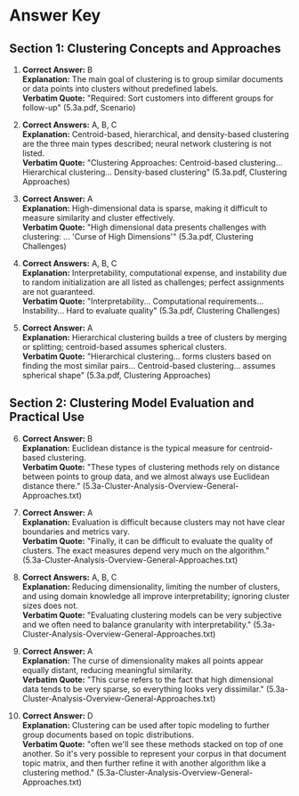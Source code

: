 # Answer Key

## Section 1: Clustering Concepts and Approaches

1. **Correct Answer:** B  
**Explanation:** The main goal of clustering is to group similar documents or data points into clusters without predefined labels.  
**Verbatim Quote:** "Required: Sort customers into different groups for follow-up" (5.3a.pdf, Scenario)

2. **Correct Answers:** A, B, C  
**Explanation:** Centroid-based, hierarchical, and density-based clustering are the three main types described; neural network clustering is not listed.  
**Verbatim Quote:** "Clustering Approaches: Centroid-based clustering... Hierarchical clustering... Density-based clustering" (5.3a.pdf, Clustering Approaches)

3. **Correct Answer:** A  
**Explanation:** High-dimensional data is sparse, making it difficult to measure similarity and cluster effectively.  
**Verbatim Quote:** "High dimensional data presents challenges with clustering: ... 'Curse of High Dimensions'" (5.3a.pdf, Clustering Challenges)

4. **Correct Answers:** A, B, C  
**Explanation:** Interpretability, computational expense, and instability due to random initialization are all listed as challenges; perfect assignments are not guaranteed.  
**Verbatim Quote:** "Interpretability... Computational requirements... Instability... Hard to evaluate quality" (5.3a.pdf, Clustering Challenges)

5. **Correct Answer:** A  
**Explanation:** Hierarchical clustering builds a tree of clusters by merging or splitting; centroid-based assumes spherical clusters.  
**Verbatim Quote:** "Hierarchical clustering... forms clusters based on finding the most similar pairs... Centroid-based clustering... assumes spherical shape" (5.3a.pdf, Clustering Approaches)

## Section 2: Clustering Model Evaluation and Practical Use

6. **Correct Answer:** B  
**Explanation:** Euclidean distance is the typical measure for centroid-based clustering.  
**Verbatim Quote:** "These types of clustering methods rely on distance between points to group data, and we almost always use Euclidean distance there." (5.3a-Cluster-Analysis-Overview-General-Approaches.txt)

7. **Correct Answer:** A  
**Explanation:** Evaluation is difficult because clusters may not have clear boundaries and metrics vary.  
**Verbatim Quote:** "Finally, it can be difficult to evaluate the quality of clusters. The exact measures depend very much on the algorithm." (5.3a-Cluster-Analysis-Overview-General-Approaches.txt)

8. **Correct Answers:** A, B, C  
**Explanation:** Reducing dimensionality, limiting the number of clusters, and using domain knowledge all improve interpretability; ignoring cluster sizes does not.  
**Verbatim Quote:** "Evaluating clustering models can be very subjective and we often need to balance granularity with interpretability." (5.3a-Cluster-Analysis-Overview-General-Approaches.txt)

9. **Correct Answer:** A  
**Explanation:** The curse of dimensionality makes all points appear equally distant, reducing meaningful similarity.  
**Verbatim Quote:** "This curse refers to the fact that high dimensional data tends to be very sparse, so everything looks very dissimilar." (5.3a-Cluster-Analysis-Overview-General-Approaches.txt)

10. **Correct Answer:** D  
**Explanation:** Clustering can be used after topic modeling to further group documents based on topic distributions.  
**Verbatim Quote:** "often we'll see these methods stacked on top of one another. So it's very possible to represent your corpus in that document topic matrix, and then further refine it with another algorithm like a clustering method." (5.3a-Cluster-Analysis-Overview-General-Approaches.txt)

